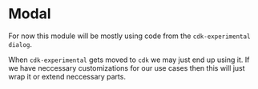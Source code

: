 # Modal

For now this module will be mostly using code from the `cdk-experimental` `dialog`.

When `cdk-experimental` gets moved to `cdk` we may just end up using it. If we have neccessary customizations for our use cases then this will just wrap it or extend neccessary parts.

